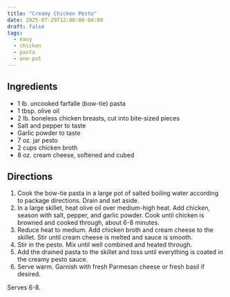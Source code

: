 ```yaml
---
title: "Creamy Chicken Pesto"
date: 2025-07-29T12:00:00-04:00
draft: false
tags:
  - easy
  - chicken
  - pasta
  - one-pot
---
```


## Ingredients

- 1 lb. uncooked farfalle (bow-tie) pasta
- 1 tbsp. olive oil
- 2 lb. boneless chicken breasts, cut into bite-sized pieces
- Salt and pepper to taste
- Garlic powder to taste
- 7 oz. jar pesto
- 2 cups chicken broth
- 8 oz. cream cheese, softened and cubed

## Directions

1. Cook the bow-tie pasta in a large pot of salted boiling water according to package directions. Drain and set aside.
2. In a large skillet, heat olive oil over medium-high heat. Add chicken, season with salt, pepper, and garlic powder. Cook until chicken is browned and cooked through, about 6-8 minutes.
3. Reduce heat to medium. Add chicken broth and cream cheese to the skillet. Stir until cream cheese is melted and sauce is smooth.
4. Stir in the pesto. Mix until well combined and heated through.
5. Add the drained pasta to the skillet and toss until everything is coated in the creamy pesto sauce.
6. Serve warm. Garnish with fresh Parmesan cheese or fresh basil if desired.

Serves 6-8.
